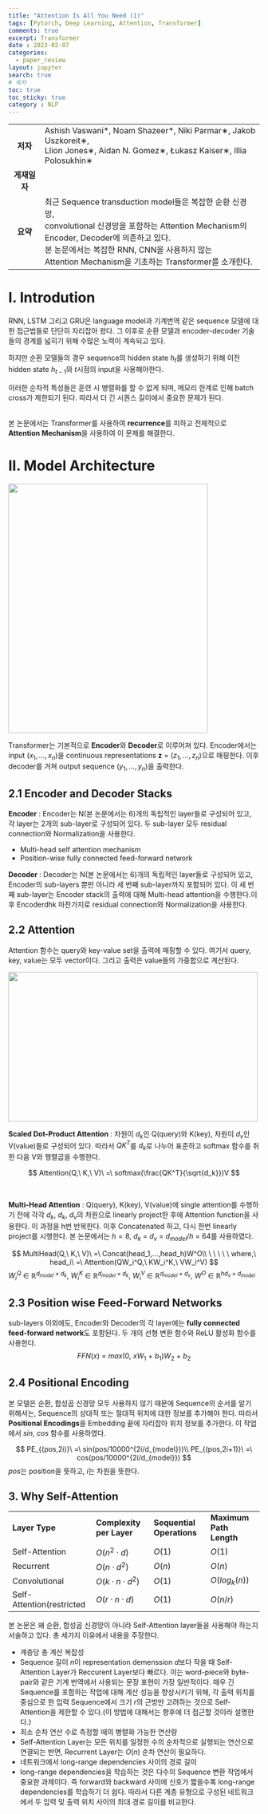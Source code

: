 ```yaml
---
title: "Attention Is All You Need (1)"
tags: [Pytorch, Deep Learning, Attention, Transformer]
comments: true
excerpt: Transformer
date : 2023-02-07
categories: 
  - paper_review
layout: jupyter
search: true
# 목차
toc: true  
toc_sticky: true 
category : NLP
---
```


 |   |   |
|:-:|:---|
|**저자**|Ashish Vaswani*, Noam Shazeer*, Niki Parmar∗, Jakob Uszkoreit∗, <br>Llion Jones∗, Aidan N. Gomez∗, Łukasz Kaiser∗, Illia Polosukhin∗|
|**게재일자**||
|**요약**|최근 Sequence transduction model들은 복잡한 순환 신경망,<br> convolutional 신경망을 포함하는 Attention Mechanism의 <br> Encoder, Decoder에  의존하고 있다. <br>본 논문에서는 복잡한 RNN, CNN을 사용하지 않는<br> Attention Mechanism을 기초하는 Transformer를 소개한다.|

# **I. Introdution**

RNN, LSTM 그리고 GRU은 language model과 기계번역 같은 sequence 모델에 대한 접근법들로 단단히 자리잡아 왔다. 그 이후로 순환 모델과 encoder-decoder 기술들의 경계를 넓히기 위해 수많은 노력이 계속되고 있다.
<br>

하지만 순환 모델들의 경우 sequence의 hidden state $h_t$를 생성하기 위해 이전 hidden state $h_{t-1}$와 $t$시점의 input을 사용해야한다.
<br>

이러한 순차적 특성들은 훈련 시 병렬화를 할 수 없게 되며, 메모리 한계로 인해 batch cross가 제한되기 된다. 따라서 더 긴 시퀀스 길이에서 중요한 문제가 된다.
<br><br>

본 논문에서는 Transformer를 사용하여 **recurrence**를 피하고 전체적으로 **Attention Mechanism**을 사용하여 이 문제를 해결한다.

# **II. Model Architecture**

<img src = 'https://drive.google.com/uc?id=17fVIeN0bbZ5Bs6cJmZCUlCN7sT4jQ2tc' height = 500 width = 400>

Transformer는 기본적으로 **Encoder**와 **Decoder**로 이루어져 있다. Encoder에서는 input $(x_1,...,x_n)$을 continuous representations $\textbf{z}\ =\ (z_1,...,z_n)$으로 매핑한다. 이후 decoder를 거쳐 output sequence $(y_1,...,y_n)$을 출력한다.

## **2.1 Encoder and Decoder Stacks**

**Encoder** : Encoder는 N(본 논문에서는 6)개의 독립적인 layer들로 구성되어 있고, 각 layer는 2개의 sub-layer로 구성되어 있다. 두 sub-layer 모두 residual connection와 Normalization을 사용한다.
 - Multi-head self attention mechanism
 - Position-wise fully connected feed-forward network

**Decoder** : Decoder는 N(본 논문에서는 6)개의 독립적인 layer들로 구성되어 있고, Encoder의 sub-layers 뿐만 아니라 세 번째 sub-layer까지 포함되어 있다. 이 세 번째 sub-layer는 Encoder stack의 출력에 대해 Multi-head attention을 수행한다.이후 Encoderdhk 마찬가지로 residual connection와 Normalization을 사용한다. 

## **2.2 Attention**

Attention 함수는 query와 key-value set을 출력에 매핑할 수 있다. 여기서 query, key, value는 모두 vector이다. 그리고 출력은 value들의 가중합으로 계산된다.

<img src = 'https://drive.google.com/uc?id=1tlBT3pU98ZNvyZ0WbL-_YQiCe9Hc9bbK' height = 300 width = 500>

**Scaled Dot-Product Attention** : 차원이 $d_k$인 Q(query)와 K(key), 차원이 $d_v$인 V(value)들로 구성되어 있다. 따라서 $QK^T$를 $d_k$로 나누어 표준하고 softmax 함수를 취한 다음 V와 행렬곱을 수행한다.

$$
Attention(Q,\ K,\ V)\ =\ softmax(\frac{QK^T}{\sqrt{d_k}})V
$$

<br>

**Multi-Head Attention** : Q(query), K(key), V(value)에 single attention를 수행하기 전에 각각 $d_k,\ d_k,\ d_v$의 차원으로 linearly project한 후에 Attention function을 사용한다. 이 과정을 h번 반복한다. 이후 Concatenated 하고, 다시 한번 linearly project를 시행한다. 본 논문에서는 $h=8,\ d_k\ =\ d_v\ =\ d_{model}/h\ =\ 64$를 사용하였다.

$$
MultiHead(Q,\ K,\ V)\ =\ Concat(head_1,...,head_h)W^O\\
\ \ \ \ \ where,\ head_i\ =\ Attention(QW_i^Q,\ KW_i^K,\ VW_i^V)
$$
$W_i^Q\ \in\ \mathbb{R}^{d_{model}\times d_k},\ W_i^K\ \in\ \mathbb{R}^{d_{model}\times d_k},\ W_i^V\ \in\ \mathbb{R}^{d_{model}\times d_v},\ W^O\ \in\ \mathbb{R}^{hd_v \times d_{model}}$ 


## **2.3 Position wise Feed-Forward Networks**

sub-layers 이외에도, Encoder와 Decoder의 각 layer에는 **fully connected feed-forward network**도 포함된다. 두 개의 선형 변환 함수와 ReLU 활성화 함수를 사용한다.
$$
FFN(x)\ =\ max(0,\ xW_1\ +\ b_1)W_2\ +\ b_2
$$


## **2.4 Positional Encoding**

본 모델은 순환, 합성곱 신경망 모두 사용하지 않기 때문에 Sequence의 순서를 알기 위해서는, Sequence의 상대적 또는 절대적 위치에 대한 정보를 추가해야 한다. 따라서 **Positional Encodings**을 Embedding 끝에 자리잡아 위치 정보를 추가한다. 이 작업에서 $sin$, $cos$ 함수를 사용하였다.

$$
PE_{(pos,2i)}\ =\ sin(pos/10000^{2i/d_{model}})\\ 
PE_{(pos,2i+1)}\ =\ cos(pos/10000^{2i/d_{model}})
$$
$pos$는 position을 뜻하고, $i$는 차원을 뜻한다.


## **3. Why Self-Attention**

 |   |   |   |   |
|:---|:---|:---|:---|
|**Layer Type**|**Complexity per Layer**|**Sequential Operations**|**Maximum Path Length**|
|Self-Attention|$O(n^2\cdot d)$|$O(1)$|$O(1)$|
|Recurrent|$O(n\cdot d^2)$|$O(n)$|$O(n)$|
|Convolutional|$O(k \cdot n \cdot d^2)$|$O(1)$|$O(log_k(n))$|
|Self-Attention(restricted|$O(r \cdot n\cdot d)$|$O(1)$|$O(n/r)$|

본 논문은 왜 순환, 합성곱 신경망이 아니라 Self-Attention layer들을 사용해야 하는지 서술하고 있다. 총 세가지 이유에서 내용을 주장한다.

 - 계층당 총 계산 복잡성
  - Sequence 길이 $n$이 representation demenssion $d$보다 작을 때 Self-Attention Layer가 Reccurent Layer보다 빠르다. 이는 word-piece와 byte-pair와 같은 기계 번역에서 사용되는 문장 표현이 가장 일반적이다. 매우 긴 Sequence를 포함하는 작업에 대해 계산 성능을 향상시키기 위해, 각 출력 위치를 중심으로 한 입력 Sequence에서 크기 $r$의 근방만 고려하는 것으로 Self-Attention을 제한할 수 있다.(이 방법에 대해서는 향후에 더 접근할 것이라 설명한다.)
 - 최소 순차 연산 수로 측정할 때의 병렬화 가능한 연산량
  - Self-Attention Layer는 모든 위치를 일정한 수의 순차적으로 실행되는 연산으로 연결되는 반면, Recurrent Layer는 $O(n)$ 순차 연산이 필요하다.
 - 네트워크에서 long-range dependencies 사이의 경로 길이
  - long-range dependencies을 학습하는 것은 다수의 Sequence 변환 작업에서 중요한 과제이다. 즉 forward와 backward 사이에 신호가 짧을수록 long-range dependencies를 학습하기 더 쉽다. 따라서 다른 계층 유형으로 구성된 네트워크에서 두 입력 및 출력 위치 사이의 최대 경로 길이를 비교한다.

